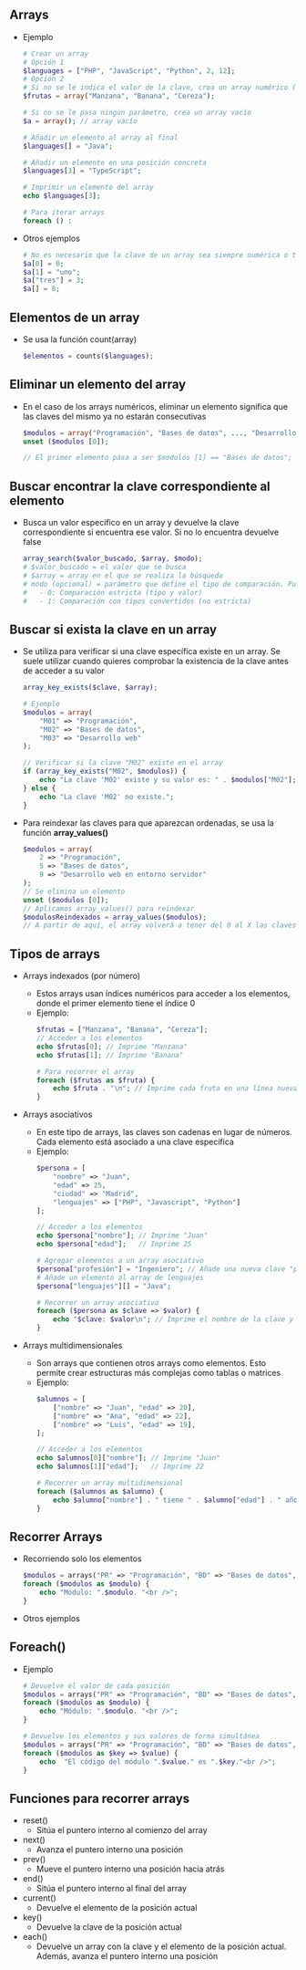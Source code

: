 ## Arrays
- Ejemplo
    ~~~php
    # Crear un array
    # Opción 1
    $languages = ["PHP", "JavaScript", "Python", 2, 12];
    # Opción 2
    # Si no se le indica el valor de la clave, crea un array numérico (con base 0)
    $frutas = array("Manzana", "Banana", "Cereza");
    
    # Si no se le pasa ningún parámetro, crea un array vacío
    $a = array(); // array vacío

    # Añadir un elemento al array al final
    $languages[] = "Java";

    # Añadir un elemento en una posición concreta
    $languages[3] = "TypeScript";

    # Imprimir un elemento del array
    echo $languages[3];

    # Para iterar arrays
    foreach () : 
    ~~~
- Otros ejemplos
    ~~~php
    # No es necesario que la clave de un array sea siempre numérica o texto. Pueden mezclarse ambos tipos de valores o incluso omitirse
    $a[0] = 0;
    $a[1] = "uno";
    $a["tres"] = 3;
    $a[] = 8;
    ~~~
## Elementos de un array
- Se usa la función count(array)
    ~~~php
    $elementos = counts($languages);
    ~~~

## Eliminar un elemento del array
- En el caso de los arrays numéricos, eliminar un elemento significa que las claves del mismo ya no estarán consecutivas
    ~~~php
    $modulos = array("Programación", "Bases de datos", ..., "Desarrollo web en entorno servidor");   // array numérico
    unset ($modulos [0]);

    // El primer elemento pasa a ser $modulos [1] == "Bases de datos";
    ~~~

## Buscar encontrar la clave correspondiente al elemento
- Busca un valor específico en un array y devuelve la clave correspondiente si encuentra ese valor. Si no lo encuentra devuelve false
    ~~~php
    array_search($valor_buscado, $array, $modo);
    # $valor_buscado = el valor que se busca
    # $array = array en el que se realiza la búsqueda
    # modo (opcional) = parámetro que define el tipo de comparación. Puede ser
    #   - 0: Comparación estricta (tipo y valor)
    #   - 1: Comparación con tipos convertidos (no estricta)
    ~~~

## Buscar si exista la clave en un array
- Se utiliza para verificar si una clave específica existe en un array. Se suele utilizar cuando quieres comprobar la existencia de la clave antes de acceder a su valor
    ~~~php
    array_key_exists($clave, $array);

    # Ejemplo
    $modulos = array(
        "M01" => "Programación",
        "M02" => "Bases de datos",
        "M03" => "Desarrollo web"
    );

    // Verificar si la clave "M02" existe en el array
    if (array_key_exists("M02", $modulos)) {
        echo "La clave 'M02' existe y su valor es: " . $modulos["M02"];
    } else {
        echo "La clave 'M02' no existe.";
    }
    ~~~

- Para reindexar las claves para que aparezcan ordenadas, se usa la función **array_values()**
    ~~~php
    $modulos = array(
        2 => "Programación", 
        5 => "Bases de datos", 
        9 => "Desarrollo web en entorno servidor"
    );
    // Se elimina un elemento
    unset ($modulos [0]);
    // Aplicamos array_values() para reindexar
    $modulosReindexados = array_values($modulos);
    // A partir de aquí, el array volverá a tener del 0 al X las claves
    ~~~

## Tipos de arrays
- Arrays indexados (por número)
    - Estos arrays usan índices numéricos para acceder a los elementos, donde el primer elemento tiene el índice 0
    - Ejemplo:
        ~~~php
        $frutas = ["Manzana", "Banana", "Cereza"];
        // Acceder a los elementos
        echo $frutas[0]; // Imprime "Manzana"
        echo $frutas[1]; // Imprime "Banana"
        
        # Para recorrer el array
        foreach ($frutas as $fruta) {
            echo $fruta . "\n"; // Imprime cada fruta en una línea nueva
        }
        ~~~

- Arrays asociativos
    - En este tipo de arrays, las claves son cadenas en lugar de números. Cada elemento está asociado a una clave específica
    - Ejemplo:
        ~~~php
        $persona = [
            "nombre" => "Juan",
            "edad" => 25,
            "ciudad" => "Madrid",
            "lenguajes" => ["PHP", "Javascript", "Python"]
        ];

        // Acceder a los elementos
        echo $persona["nombre"]; // Imprime "Juan"
        echo $persona["edad"];   // Imprime 25

        # Agregar elementos a un array asociativo
        $persona["profesión"] = "Ingeniero"; // Añade una nueva clave "profesión"
        # Añade un elemento al array de lenguajes
        $persona["lenguajes"][] = "Java";

        # Recorrer un array asociativo
        foreach ($persona as $clave => $valor) {
            echo "$clave: $valor\n"; // Imprime el nombre de la clave y su valor
        }
        ~~~

- Arrays multidimensionales
    - Son arrays que contienen otros arrays como elementos. Esto permite crear estructuras más complejas como tablas o matrices
    - Ejemplo:
        ~~~php
        $alumnos = [
            ["nombre" => "Juan", "edad" => 20],
            ["nombre" => "Ana", "edad" => 22],
            ["nombre" => "Luis", "edad" => 19],
        ];

        // Acceder a los elementos
        echo $alumnos[0]["nombre"]; // Imprime "Juan"
        echo $alumnos[1]["edad"];   // Imprime 22

        # Recorrer un array multidimensional
        foreach ($alumnos as $alumno) {
            echo $alumno["nombre"] . " tiene " . $alumno["edad"] . " años.\n";
        }
        ~~~

## Recorrer Arrays
- Recorriendo solo los elementos
    ~~~php
    $modulos = arrays("PR" => "Programación", "BD" => "Bases de datos", ..., "DWES" => "Desarrollo web en entorno servidor");
    foreach ($modulos as $modulo) {
        echo "Módulo: ".$modulo. "<br />";
    }
    ~~~
- Otros ejemplos
## Foreach()
- Ejemplo
    ~~~php
    # Devuelve el valor de cada posición
    $modulos = arrays("PR" => "Programación", "BD" => "Bases de datos", ..., "DWES" => "Desarrollo web en entorno servidor");
    foreach ($modulos as $modulo) {
        echo "Módulo: ".$modulo. "<br />";
    }

    # Devuelve los elementos y sus valores de forma simultánea
    $modulos = arrays("PR" => "Programación", "BD" => "Bases de datos", ..., "DWES" => "Desarrollo web en entorno servidor");
    foreach ($modulos as $key => $value) {
        echo  "El código del módulo ".$value." es ".$key."<br />";
    }
    ~~~
## Funciones para recorrer arrays
- reset()
    - Sitúa el puntero interno al comienzo del array
- next()
    - Avanza el puntero interno una posición
- prev()
    - Mueve el puntero interno una posición hacia atrás
- end()
    - Sitúa el puntero interno al final del array
- current()
    - Devuelve el elemento de la posición actual
- key()
    - Devuelve la clave de la posición actual
- each()
    - Devuelve un array con la clave y el elemento de la posición actual. Además, avanza el puntero interno una posición